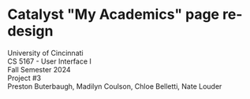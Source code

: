 # Catalyst "My Academics" page re-design
University of Cincinnati  
CS 5167 - User Interface I  
Fall Semester 2024  
Project #3  
Preston Buterbaugh, Madilyn Coulson, Chloe Belletti, Nate Louder